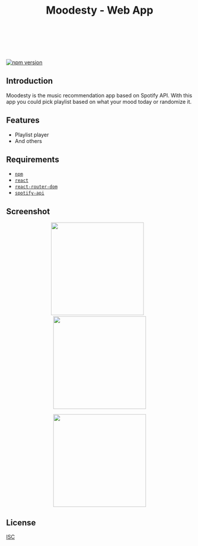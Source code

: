 <h1 align="center">Moodesty - Web App</h1><br/><br/>

<br/><br/>

<a href="#">
  <img src="https://img.shields.io/badge/React-16.10.2-blue.svg?style=flat-square" alt="npm version">
</a>

## Introduction

Moodesty is the music recommendation app based on Spotify API. With this app you could pick playlist based on what your mood today or randomize it.


## Features
* Playlist player
* And others

## Requirements
* [`npm`](https://www.npmjs.com/get-npm)
* [`react`](https://reactjs.org/)
* [`react-router-dom`](https://reacttraining.com/react-router/web/guides/quick-start)
* [`spotify-api`](`https://developer.spotify.com/documentation/web-api/`)
 
## Screenshot
  <p align="center">
    <span>
      <img src="https://user-images.githubusercontent.com/54013498/67644781-19b0d100-f957-11e9-9bbd-1b3ef756301a.png" width="250px" />
      &nbsp;&nbsp;
      <img src="https://user-images.githubusercontent.com/54013498/67644934-2124aa00-f958-11e9-8b8f-3056f8be5ad4.png" width="250px" />
    </span>
    
  </p>
   <p align="center">
    <span>
     <img src="https://user-images.githubusercontent.com/54013498/67644943-3ac5f180-f958-11e9-845c-17427265a04e.png" width="250px" />
  </p>
   
## License
[ISC](https://en.wikipedia.org/wiki/ISC_license "ISC")
